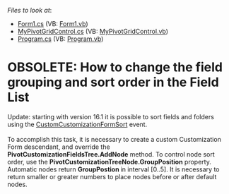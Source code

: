 <!-- default file list -->
*Files to look at*:

* [Form1.cs](./CS/Q236810/Form1.cs) (VB: [Form1.vb](./VB/Q236810/Form1.vb))
* [MyPivotGridControl.cs](./CS/Q236810/MyPivotGridControl.cs) (VB: [MyPivotGridControl.vb](./VB/Q236810/MyPivotGridControl.vb))
* [Program.cs](./CS/Q236810/Program.cs) (VB: [Program.vb](./VB/Q236810/Program.vb))
<!-- default file list end -->
# OBSOLETE: How to change the field grouping and sort order in the Field List


<p>Update: starting with version 16.1 it is possible to sort fields and folders using the <a href="https://documentation.devexpress.com/WindowsForms/DevExpressXtraPivotGridPivotGridControl_CustomCustomizationFormSorttopic.aspx">CustomCustomizationFormSort</a> event. <br><br>To accomplish this task, it is necessary to create a custom Customization Form descendant, and override the <strong>PivotCustomizationFieldsTree.AddNode</strong> method. To control node sort order, use the <strong>PivotCustomizationTreeNode.GroupPosition</strong> property. Automatic nodes return <strong>GroupPostion </strong>in interval [0..5]. It is necessary to return smaller or greater numbers to place nodes before or after default nodes.<br><br><br></p>

<br/>


